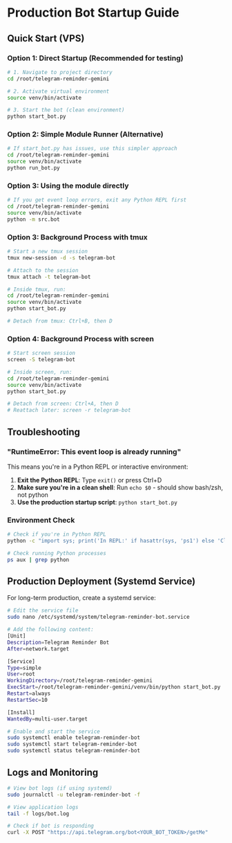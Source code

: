 # Production Bot Startup Guide

## Quick Start (VPS)

### Option 1: Direct Startup (Recommended for testing)
```bash
# 1. Navigate to project directory
cd /root/telegram-reminder-gemini

# 2. Activate virtual environment
source venv/bin/activate

# 3. Start the bot (clean environment)
python start_bot.py
```

### Option 2: Simple Module Runner (Alternative)
```bash
# If start_bot.py has issues, use this simpler approach
cd /root/telegram-reminder-gemini
source venv/bin/activate
python run_bot.py
```

### Option 3: Using the module directly
```bash
# If you get event loop errors, exit any Python REPL first
cd /root/telegram-reminder-gemini
source venv/bin/activate
python -m src.bot
```

### Option 3: Background Process with tmux
```bash
# Start a new tmux session
tmux new-session -d -s telegram-bot

# Attach to the session
tmux attach -t telegram-bot

# Inside tmux, run:
cd /root/telegram-reminder-gemini
source venv/bin/activate
python start_bot.py

# Detach from tmux: Ctrl+B, then D
```

### Option 4: Background Process with screen
```bash
# Start screen session
screen -S telegram-bot

# Inside screen, run:
cd /root/telegram-reminder-gemini
source venv/bin/activate
python start_bot.py

# Detach from screen: Ctrl+A, then D
# Reattach later: screen -r telegram-bot
```

## Troubleshooting

### "RuntimeError: This event loop is already running"
This means you're in a Python REPL or interactive environment:

1. **Exit the Python REPL**: Type `exit()` or press Ctrl+D
2. **Make sure you're in a clean shell**: Run `echo $0` - should show bash/zsh, not python
3. **Use the production startup script**: `python start_bot.py`

### Environment Check
```bash
# Check if you're in Python REPL
python -c "import sys; print('In REPL:' if hasattr(sys, 'ps1') else 'Clean shell')"

# Check running Python processes
ps aux | grep python
```

## Production Deployment (Systemd Service)

For long-term production, create a systemd service:

```bash
# Edit the service file
sudo nano /etc/systemd/system/telegram-reminder-bot.service

# Add the following content:
[Unit]
Description=Telegram Reminder Bot
After=network.target

[Service]
Type=simple
User=root
WorkingDirectory=/root/telegram-reminder-gemini
ExecStart=/root/telegram-reminder-gemini/venv/bin/python start_bot.py
Restart=always
RestartSec=10

[Install]
WantedBy=multi-user.target

# Enable and start the service
sudo systemctl enable telegram-reminder-bot
sudo systemctl start telegram-reminder-bot
sudo systemctl status telegram-reminder-bot
```

## Logs and Monitoring

```bash
# View bot logs (if using systemd)
sudo journalctl -u telegram-reminder-bot -f

# View application logs
tail -f logs/bot.log

# Check if bot is responding
curl -X POST "https://api.telegram.org/bot<YOUR_BOT_TOKEN>/getMe"
``` 